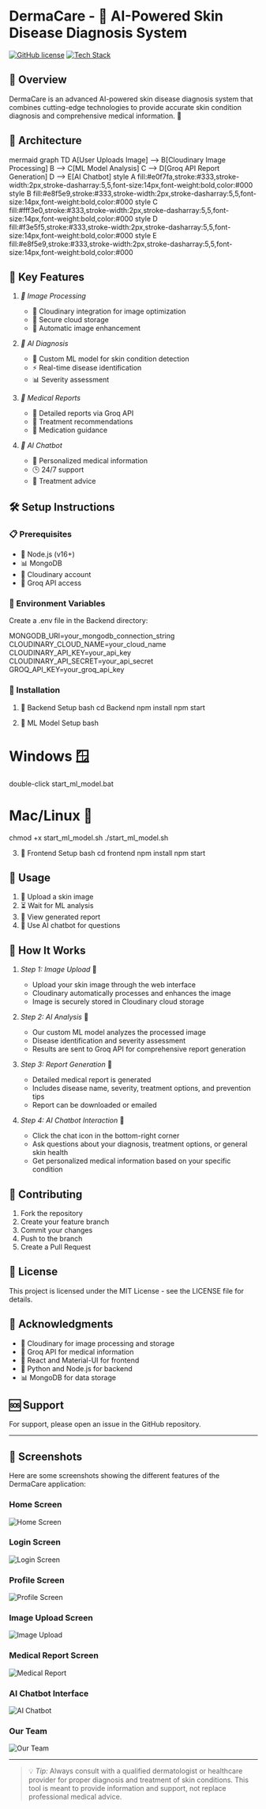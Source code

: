 # DermaCare - 🏥 AI-Powered Skin Disease Diagnosis System

[![GitHub license](https://img.shields.io/github/license/Sameeksha0329/DermaCare)](https://github.com/Sameeksha0329/DermaCare/blob/main/LICENSE)
[![Tech Stack](https://skillicons.dev/icons?i=nodejs,react,python,mongodb)](https://skillicons.dev)

## 🌟 Overview
DermaCare is an advanced AI-powered skin disease diagnosis system that combines cutting-edge technologies to provide accurate skin condition diagnosis and comprehensive medical information. 🚀

## 🔄 Architecture

mermaid
graph TD
    A[User Uploads Image] --> B[Cloudinary Image Processing]
    B --> C[ML Model Analysis]
    C --> D[Groq API Report Generation]
    D --> E[AI Chatbot]
    style A fill:#e0f7fa,stroke:#333,stroke-width:2px,stroke-dasharray:5,5,font-size:14px,font-weight:bold,color:#000
    style B fill:#e8f5e9,stroke:#333,stroke-width:2px,stroke-dasharray:5,5,font-size:14px,font-weight:bold,color:#000
    style C fill:#fff3e0,stroke:#333,stroke-width:2px,stroke-dasharray:5,5,font-size:14px,font-weight:bold,color:#000
    style D fill:#f3e5f5,stroke:#333,stroke-width:2px,stroke-dasharray:5,5,font-size:14px,font-weight:bold,color:#000
    style E fill:#e8f5e9,stroke:#333,stroke-width:2px,stroke-dasharray:5,5,font-size:14px,font-weight:bold,color:#000


## 🎯 Key Features

1. *📸 Image Processing*
   - 🌟 Cloudinary integration for image optimization
   - 🔐 Secure cloud storage
   - 🎨 Automatic image enhancement

2. *🤖 AI Diagnosis*
   - 🧠 Custom ML model for skin condition detection
   - ⚡ Real-time disease identification
   - 📊 Severity assessment

3. *📄 Medical Reports*
   - 📖 Detailed reports via Groq API
   - 💊 Treatment recommendations
   - 🏥 Medication guidance

4. *💬 AI Chatbot*
   - 🤖 Personalized medical information
   - 🕒 24/7 support
   - 💊 Treatment advice

## 🛠 Setup Instructions

### 📋 Prerequisites
- 🐍 Node.js (v16+)
- 📊 MongoDB
- 🌈 Cloudinary account
- 🤖 Groq API access

### 🔑 Environment Variables
Create a .env file in the Backend directory:

MONGODB_URI=your_mongodb_connection_string
CLOUDINARY_CLOUD_NAME=your_cloud_name
CLOUDINARY_API_KEY=your_api_key
CLOUDINARY_API_SECRET=your_api_secret
GROQ_API_KEY=your_groq_api_key


### 🚀 Installation

1. 🔧 Backend Setup
bash
cd Backend
npm install
npm start


2. 🤖 ML Model Setup
bash
# Windows 🪟
double-click start_ml_model.bat

# Mac/Linux 🐧
chmod +x start_ml_model.sh
./start_ml_model.sh


3. 🎨 Frontend Setup
bash
cd frontend
npm install
npm start


## 📖 Usage

1. 📸 Upload a skin image
2. ⏳ Wait for ML analysis
3. 📄 View generated report
4. 💬 Use AI chatbot for questions

## 🎯 How It Works

1. *Step 1: Image Upload* 📸
   - Upload your skin image through the web interface
   - Cloudinary automatically processes and enhances the image
   - Image is securely stored in Cloudinary cloud storage

2. *Step 2: AI Analysis* 🤖
   - Our custom ML model analyzes the processed image
   - Disease identification and severity assessment
   - Results are sent to Groq API for comprehensive report generation

3. *Step 3: Report Generation* 📄
   - Detailed medical report is generated
   - Includes disease name, severity, treatment options, and prevention tips
   - Report can be downloaded or emailed

4. *Step 4: AI Chatbot Interaction* 💬
   - Click the chat icon in the bottom-right corner
   - Ask questions about your diagnosis, treatment options, or general skin health
   - Get personalized medical information based on your specific condition

## 🤝 Contributing

1. Fork the repository
2. Create your feature branch
3. Commit your changes
4. Push to the branch
5. Create a Pull Request

## 📄 License
This project is licensed under the MIT License - see the LICENSE file for details.

## 🙏 Acknowledgments
- 🌈 Cloudinary for image processing and storage
- 🤖 Groq API for medical information
- 🎨 React and Material-UI for frontend
- 🐍 Python and Node.js for backend
- 📊 MongoDB for data storage

## 🆘 Support
For support, please open an issue in the GitHub repository.

---

## 📸 Screenshots

Here are some screenshots showing the different features of the DermaCare application:

### Home Screen
![Home Screen](ss/home.png)

### Login Screen
![Login Screen](ss/login.png)

### Profile Screen
![Profile Screen](ss/profile.png)

### Image Upload Screen
![Image Upload](ss/upload_image.png)

### Medical Report Screen
![Medical Report](ss/report.png)

### AI Chatbot Interface
![AI Chatbot](ss/chatbot.png)

### Our Team
![Our Team](ss/our_team.png)

---

> 💡 *Tip:* Always consult with a qualified dermatologist or healthcare provider for proper diagnosis and treatment of skin conditions. This tool is meant to provide information and support, not replace professional medical advice.